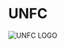 # UNFC
![UNFC LOGO](https://raw.githubusercontent.com/dale-findlay/UNFC/master/Branding/Logos/unfc-logo.png?token=AO_SKg1cRBor0nflsHzv0MNv-UrtZATBks5adZsxwA%3D%3D)
